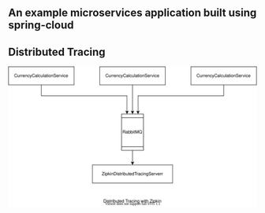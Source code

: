 ## An example microservices application built using spring-cloud

## Distributed Tracing
![Distributed Tracing](./zipkin_distributed_tracing.svg)
